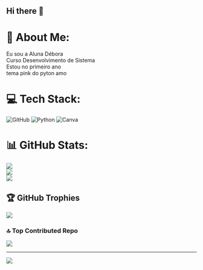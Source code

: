 ## Hi there 👋

# 💫 About Me:
Eu sou a Aluna Débora<br>
Curso Desenvolvimento de Sistema<br>
Estou no primeiro ano<br>
tema pink do pyton amo


# 💻 Tech Stack:
![GitHub](https://img.shields.io/badge/github-%23121011.svg?style=for-the-badge&logo=github&logoColor=white) ![Python](https://img.shields.io/badge/python-3670A0?style=for-the-badge&logo=python&logoColor=ffdd54) ![Canva](https://img.shields.io/badge/Canva-%2300C4CC.svg?style=for-the-badge&logo=Canva&logoColor=white)
# 📊 GitHub Stats:
![](https://github-readme-stats.vercel.app/api?username=peixe4debora&theme=rose&hide_border=false&include_all_commits=false&count_private=false)<br/>
![](https://github-readme-streak-stats.herokuapp.com/?user=peixe4debora&theme=rose&hide_border=false)<br/>
![](https://github-readme-stats.vercel.app/api/top-langs/?username=peixe4debora&theme=rose&hide_border=false&include_all_commits=false&count_private=false&layout=compact)

## 🏆 GitHub Trophies
![](https://github-profile-trophy.vercel.app/?username=peixe4debora&theme=rose&no-frame=false&no-bg=false&margin-w=4)

### 🔝 Top Contributed Repo
![](https://github-contributor-stats.vercel.app/api?username=peixe4debora&limit=5&theme=rose&combine_all_yearly_contributions=true)

---
[![](https://visitcount.itsvg.in/api?id=peixe4debora&icon=0&color=0)](https://visitcount.itsvg.in)

<!-- Proudly created with GPRM ( https://gprm.itsvg.in ) -->
